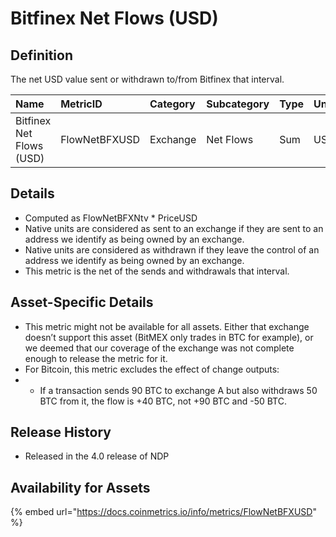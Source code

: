 # Bitfinex Net Flows \(USD\)

## Definition

The net USD value sent or withdrawn to/from Bitfinex that interval.

| Name | MetricID | Category | Subcategory | Type | Unit | Interval |
| :--- | :--- | :--- | :--- | :--- | :--- | :--- |
| Bitfinex Net Flows \(USD\) | FlowNetBFXUSD | Exchange | Net Flows | Sum | USD | 1 day |

## Details

* Computed as FlowNetBFXNtv \* PriceUSD
* Native units are considered as sent to an exchange if they are sent to an address we identify as being owned by an exchange.
* Native units are considered as withdrawn if they leave the control of an address we identify as being owned by an exchange.
* This metric is the net of the sends and withdrawals that interval.

## Asset-Specific Details

* This metric might not be available for all assets. Either that exchange doesn’t support this asset \(BitMEX only trades in BTC for example\), or we deemed that our coverage of the exchange was not complete enough to release the metric for it.
* For Bitcoin, this metric excludes the effect of change outputs:
* * If a transaction sends 90 BTC to exchange A but also withdraws 50 BTC from it, the flow is +40 BTC, not +90 BTC and -50 BTC.

## Release History

* Released in the 4.0 release of NDP

## Availability for Assets

{% embed url="https://docs.coinmetrics.io/info/metrics/FlowNetBFXUSD" %}



